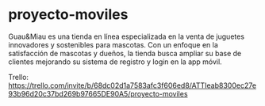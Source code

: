 # proyecto-moviles

Guau&Miau es una tienda en línea especializada en la venta de juguetes innovadores y
sostenibles para mascotas. Con un enfoque en la satisfacción de mascotas y dueños, la
tienda busca ampliar su base de clientes mejorando su sistema de registro y login en la
app móvil.

Trello: https://trello.com/invite/b/68dc02d1a7583afc3f606ed8/ATTIeab8300ec27e93b96d20c37bd269b97665DE90A5/proyecto-moviles

